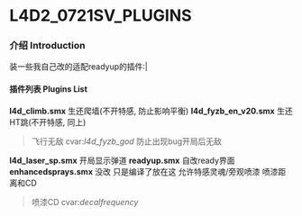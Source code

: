 # L4D2_0721SV_PLUGINS

### 介绍 Introduction
装一些我自己改的适配readyup的插件:|

#### 插件列表 Plugins List
**l4d_climb.smx** 生还爬墙(不开特感, 防止影响平衡)
**l4d_fyzb_en_v20.smx** 生还HT跳(不开特感, 同上)
>飞行无敌 cvar:*l4d_fyzb_god* 防止出现bug开局后无敌  

**l4d_laser_sp.smx** 开局显示弹道
**readyup.smx** 自改ready界面
**enhancedsprays.smx** 没改 只是编译了放在这 允许特感灵魂/旁观喷漆 喷漆距离和CD
>喷漆CD cvar:*decalfrequency*   